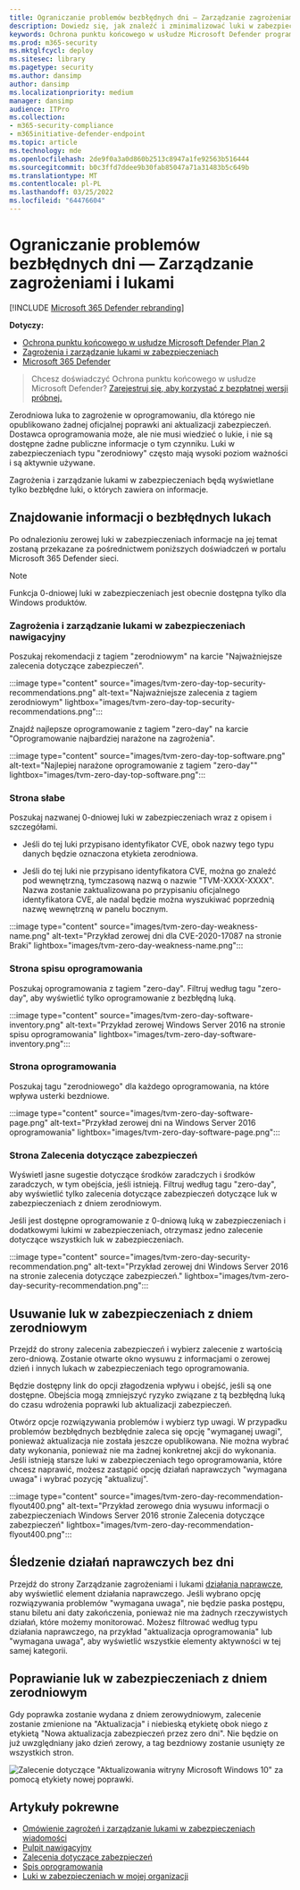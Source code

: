 ```yaml
---
title: Ograniczanie problemów bezbłędnych dni — Zarządzanie zagrożeniami i lukami
description: Dowiedz się, jak znaleźć i zminimalizować luki w zabezpieczeniach 0-dniowych w Twoim środowisku za pośrednictwem Zarządzanie zagrożeniami i lukami.
keywords: Ochrona punktu końcowego w usłudze Microsoft Defender programów tvm bezbłędnych dni, program tvm, & zarządzanie lukami w zabezpieczeniach zagrożenia, zero dni, 0 dni, ograniczanie 0-dniowych luk, narażenie na luki w zabezpieczeniach cvE
ms.prod: m365-security
ms.mktglfcycl: deploy
ms.sitesec: library
ms.pagetype: security
ms.author: dansimp
author: dansimp
ms.localizationpriority: medium
manager: dansimp
audience: ITPro
ms.collection:
- m365-security-compliance
- m365initiative-defender-endpoint
ms.topic: article
ms.technology: mde
ms.openlocfilehash: 2de9f0a3a0d860b2513c8947a1fe92563b516444
ms.sourcegitcommit: b0c3ffd7ddee9b30fab85047a71a31483b5c649b
ms.translationtype: MT
ms.contentlocale: pl-PL
ms.lasthandoff: 03/25/2022
ms.locfileid: "64476604"
---
```

# <a name="mitigate-zero-day-vulnerabilities---threat-and-vulnerability-management"></a>Ograniczanie problemów bezbłędnych dni — Zarządzanie zagrożeniami i lukami

[!INCLUDE [Microsoft 365 Defender rebranding](../../includes/microsoft-defender.md)]

**Dotyczy:**

- [Ochrona punktu końcowego w usłudze Microsoft Defender Plan 2](https://go.microsoft.com/fwlink/?linkid=2154037)
- [Zagrożenia i zarządzanie lukami w zabezpieczeniach](next-gen-threat-and-vuln-mgt.md)
- [Microsoft 365 Defender](https://go.microsoft.com/fwlink/?linkid=2118804)

> Chcesz doświadczyć Ochrona punktu końcowego w usłudze Microsoft Defender? [Zarejestruj się, aby korzystać z bezpłatnej wersji próbnej.](https://signup.microsoft.com/create-account/signup?products=7f379fee-c4f9-4278-b0a1-e4c8c2fcdf7e&ru=https://aka.ms/MDEp2OpenTrial?ocid=docs-wdatp-portaloverview-abovefoldlink)

Zerodniowa luka to zagrożenie w oprogramowaniu, dla którego nie opublikowano żadnej oficjalnej poprawki ani aktualizacji zabezpieczeń. Dostawca oprogramowania może, ale nie musi wiedzieć o lukie, i nie są dostępne żadne publiczne informacje o tym czynniku. Luki w zabezpieczeniach typu "zerodniowy" często mają wysoki poziom ważności i są aktywnie używane.

Zagrożenia i zarządzanie lukami w zabezpieczeniach będą wyświetlane tylko bezbłędne luki, o których zawiera on informacje.

## <a name="find-information-about-zero-day-vulnerabilities"></a>Znajdowanie informacji o bezbłędnych lukach

Po odnalezioniu zerowej luki w zabezpieczeniach informacje na jej temat zostaną przekazane za pośrednictwem poniższych doświadczeń w portalu Microsoft 365 Defender sieci.

> [!NOTE]
> Funkcja 0-dniowej luki w zabezpieczeniach jest obecnie dostępna tylko dla Windows produktów.

### <a name="threat-and-vulnerability-management-dashboard"></a>Zagrożenia i zarządzanie lukami w zabezpieczeniach nawigacyjny

Poszukaj rekomendacji z tagiem "zerodniowym" na karcie "Najważniejsze zalecenia dotyczące zabezpieczeń".

:::image type="content" source="images/tvm-zero-day-top-security-recommendations.png" alt-text="Najważniejsze zalecenia z tagiem zerodniowym" lightbox="images/tvm-zero-day-top-security-recommendations.png":::

Znajdź najlepsze oprogramowanie z tagiem "zero-day" na karcie "Oprogramowanie najbardziej narażone na zagrożenia".

:::image type="content" source="images/tvm-zero-day-top-software.png" alt-text="Najlepiej narażone oprogramowanie z tagiem &quot;zero-day&quot;" lightbox="images/tvm-zero-day-top-software.png":::

### <a name="weaknesses-page"></a>Strona słabe

Poszukaj nazwanej 0-dniowej luki w zabezpieczeniach wraz z opisem i szczegółami.

- Jeśli do tej luki przypisano identyfikator CVE, obok nazwy tego typu danych będzie oznaczona etykieta zerodniowa.

- Jeśli do tej luki nie przypisano identyfikatora CVE, można go znaleźć pod wewnętrzną, tymczasową nazwą o nazwie "TVM-XXXX-XXXX". Nazwa zostanie zaktualizowana po przypisaniu oficjalnego identyfikatora CVE, ale nadal będzie można wyszukiwać poprzednią nazwę wewnętrzną w panelu bocznym.

:::image type="content" source="images/tvm-zero-day-weakness-name.png" alt-text="Przykład zerowej dni dla CVE-2020-17087 na stronie Braki" lightbox="images/tvm-zero-day-weakness-name.png":::

### <a name="software-inventory-page"></a>Strona spisu oprogramowania

Poszukaj oprogramowania z tagiem "zero-day". Filtruj według tagu "zero-day", aby wyświetlić tylko oprogramowanie z bezbłędną luką.

:::image type="content" source="images/tvm-zero-day-software-inventory.png" alt-text="Przykład zerowej Windows Server 2016 na stronie spisu oprogramowania" lightbox="images/tvm-zero-day-software-inventory.png":::

### <a name="software-page"></a>Strona oprogramowania

Poszukaj tagu "zerodniowego" dla każdego oprogramowania, na które wpływa usterki bezdniowe.

:::image type="content" source="images/tvm-zero-day-software-page.png" alt-text="Przykład zerowej dni na Windows Server 2016 oprogramowania" lightbox="images/tvm-zero-day-software-page.png":::

### <a name="security-recommendations-page"></a>Strona Zalecenia dotyczące zabezpieczeń

Wyświetl jasne sugestie dotyczące środków zaradczych i środków zaradczych, w tym obejścia, jeśli istnieją. Filtruj według tagu "zero-day", aby wyświetlić tylko zalecenia dotyczące zabezpieczeń dotyczące luk w zabezpieczeniach z dniem zerodniowym.

Jeśli jest dostępne oprogramowanie z 0-dniową luką w zabezpieczeniach i dodatkowymi lukimi w zabezpieczeniach, otrzymasz jedno zalecenie dotyczące wszystkich luk w zabezpieczeniach.

:::image type="content" source="images/tvm-zero-day-security-recommendation.png" alt-text="Przykład zerowej dni Windows Server 2016 na stronie zalecenia dotyczące zabezpieczeń." lightbox="images/tvm-zero-day-security-recommendation.png":::

## <a name="addressing-zero-day-vulnerabilities"></a>Usuwanie luk w zabezpieczeniach z dniem zerodniowym

Przejdź do strony zalecenia zabezpieczeń i wybierz zalecenie z wartością zero-dniową. Zostanie otwarte okno wysuwu z informacjami o zerowej dzień i innych lukach w zabezpieczeniach tego oprogramowania.

Będzie dostępny link do opcji złagodzenia wpływu i obejść, jeśli są one dostępne. Obejścia mogą zmniejszyć ryzyko związane z tą bezbłędną luką do czasu wdrożenia poprawki lub aktualizacji zabezpieczeń.

Otwórz opcje rozwiązywania problemów i wybierz typ uwagi. W przypadku problemów bezbłędnych bezbłędnie zaleca się opcję "wymaganej uwagi", ponieważ aktualizacja nie została jeszcze opublikowana. Nie można wybrać daty wykonania, ponieważ nie ma żadnej konkretnej akcji do wykonania. Jeśli istnieją starsze luki w zabezpieczeniach tego oprogramowania, które chcesz naprawić, możesz zastąpić opcję działań naprawczych "wymagana uwaga" i wybrać pozycję "aktualizuj".

:::image type="content" source="images/tvm-zero-day-recommendation-flyout400.png" alt-text="Przykład zerowego dnia wysuwu informacji o zabezpieczeniach Windows Server 2016 stronie Zalecenia dotyczące zabezpieczeń" lightbox="images/tvm-zero-day-recommendation-flyout400.png":::

## <a name="track-zero-day-remediation-activities"></a>Śledzenie działań naprawczych bez dni

Przejdź do strony Zarządzanie zagrożeniami i lukami [działania naprawcze](tvm-remediation.md), aby wyświetlić element działania naprawczego. Jeśli wybrano opcję rozwiązywania problemów "wymagana uwaga", nie będzie paska postępu, stanu biletu ani daty zakończenia, ponieważ nie ma żadnych rzeczywistych działań, które możemy monitorować. Możesz filtrować według typu działania naprawczego, na przykład "aktualizacja oprogramowania" lub "wymagana uwaga", aby wyświetlić wszystkie elementy aktywności w tej samej kategorii.

## <a name="patching-zero-day-vulnerabilities"></a>Poprawianie luk w zabezpieczeniach z dniem zerodniowym

Gdy poprawka zostanie wydana z dniem zerowydniowym, zalecenie zostanie zmienione na "Aktualizacja" i niebieską etykietę obok niego z etykietą "Nowa aktualizacja zabezpieczeń przez zero dni". Nie będzie on już uwzględniany jako dzień zerowy, a tag bezdniowy zostanie usunięty ze wszystkich stron.

![Zalecenie dotyczące "Aktualizowania witryny Microsoft Windows 10" za pomocą etykiety nowej poprawki.](images/tvm-zero-day-patch.jpg)

## <a name="related-articles"></a>Artykuły pokrewne

- [Omówienie zagrożeń i zarządzanie lukami w zabezpieczeniach wiadomości](next-gen-threat-and-vuln-mgt.md)
- [Pulpit nawigacyjny](tvm-dashboard-insights.md)
- [Zalecenia dotyczące zabezpieczeń](tvm-security-recommendation.md)
- [Spis oprogramowania](tvm-software-inventory.md)
- [Luki w zabezpieczeniach w mojej organizacji](tvm-weaknesses.md)
